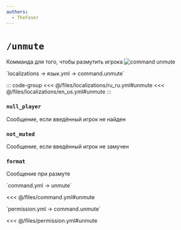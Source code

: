 ```yaml
---
authors:
  - TheFaser
---
```


# `/unmute`

Комманда для того, чтобы размутить игрока
![command unmute](/commandunmute.png)

[//]: # (localization)
<!--@include: @/parts/words.md#localization--> 
<!--@include: @/parts/words.md#path--> `localizations → язык.yml → command.unmute`

<!--@include: @/parts/words.md#default--> 

::: code-group
<<< @/files/localizations/ru_ru.yml#unmute
<<< @/files/localizations/en_us.yml#unmute
:::

### `null_player`

Сообщение, если введённый игрок не найден

### `not_muted`

Сообщение, если введённый игрок не замучен

### `format`

Сообщение при размуте

[//]: # (command.yml)
<!--@include: @/parts/words.md#setting-->
<!--@include: @/parts/words.md#path--> `command.yml → unmute`

<!--@include: @/parts/words.md#default-->
<<< @/files/command.yml#unmute

<!--@include: @/parts/enable.md-->
<!--@include: @/parts/range.md-->
<!--@include: @/parts/aliases.md-->
<!--@include: @/parts/destination.md-->
<!--@include: @/parts/cooldown.md-->
<!--@include: @/parts/sound.md-->

[//]: # (permission.yml)
<!--@include: @/parts/words.md#permission-->
<!--@include: @/parts/words.md#path--> `permission.yml → command.unmute`

<!--@include: @/parts/words.md#default-->
<<< @/files/permission.yml#unmute

<!--@include: @/parts/permission/permissionTier3.md-->
<!--@include: @/parts/permission/cooldown.md-->
<!--@include: @/parts/permission/sound.md-->

